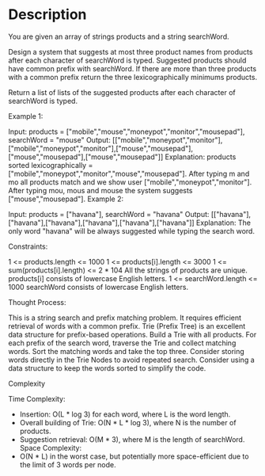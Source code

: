 # Description 

You are given an array of strings products and a string searchWord.

Design a system that suggests at most three product names from products after each character of searchWord is typed. Suggested products should have common prefix with searchWord. If there are more than three products with a common prefix return the three lexicographically minimums products.

Return a list of lists of the suggested products after each character of searchWord is typed.

 

Example 1:

Input: products = ["mobile","mouse","moneypot","monitor","mousepad"], searchWord = "mouse"
Output: [["mobile","moneypot","monitor"],["mobile","moneypot","monitor"],["mouse","mousepad"],["mouse","mousepad"],["mouse","mousepad"]]
Explanation: products sorted lexicographically = ["mobile","moneypot","monitor","mouse","mousepad"].
After typing m and mo all products match and we show user ["mobile","moneypot","monitor"].
After typing mou, mous and mouse the system suggests ["mouse","mousepad"].
Example 2:

Input: products = ["havana"], searchWord = "havana"
Output: [["havana"],["havana"],["havana"],["havana"],["havana"],["havana"]]
Explanation: The only word "havana" will be always suggested while typing the search word.
 

Constraints:

1 <= products.length <= 1000
1 <= products[i].length <= 3000
1 <= sum(products[i].length) <= 2 * 104
All the strings of products are unique.
products[i] consists of lowercase English letters.
1 <= searchWord.length <= 1000
searchWord consists of lowercase English letters.

Thought Process:

This is a string search and prefix matching problem. It requires efficient retrieval of words with a common prefix.
Trie (Prefix Tree) is an excellent data structure for prefix-based operations.
Build a Trie with all products.
For each prefix of the search word, traverse the Trie and collect matching words.
Sort the matching words and take the top three.
Consider storing words directly in the Trie Nodes to avoid repeated search.
Consider using a data structure to keep the words sorted to simplify the code.

Complexity

Time Complexity:

- Insertion: O(L * log 3) for each word, where L is the word length.
- Overall building of Trie: O(N * L * log 3), where N is the number of products.
- Suggestion retrieval: O(M * 3), where M is the length of searchWord.
Space Complexity:
- O(N * L) in the worst case, but potentially more space-efficient due to the limit of 3 words per node.
